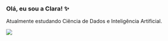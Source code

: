 ### Olá, eu sou a Clara! ✨

Atualmente estudando Ciência de Dados e Inteligência Artificial.

  <a href="https://www.linkedin.com/in/clara-contiero/" target="_blank"><img src="https://img.shields.io/badge/-LinkedIn-%230077B5?style=for-the-badge&logo=linkedin&logoColor=white" target="_blank"></a> 



